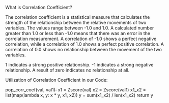 What is Correlation Coefficient?

The correlation coefficient is a statistical measure that calculates the strength of the relationship between the relative movements of 
two variables. The values range between -1.0 and 1.0. A calculated number greater than 1.0 or less than -1.0 means that there was an error in the correlation measurement. A correlation of -1.0 shows a perfect negative correlation, while a correlation of 1.0 shows a perfect positive correlation. A correlation of 0.0 shows no relationship between the movement of the two variables.

1 indicates a strong positive relationship.
-1 indicates a strong negative relationship.
A result of zero indicates no relationship at all.

Utilization of Correlation Coefficient in our Code:

pop_corr_coef(val, val1):
    x1 = Zscore(val)
    x2 = Zscore(val1)
    x1_x2 = list(map(lambda x, y: x * y, x1, x2))
    y = sum(x1_x2) / len(x1_x2)
    return y
    
    
